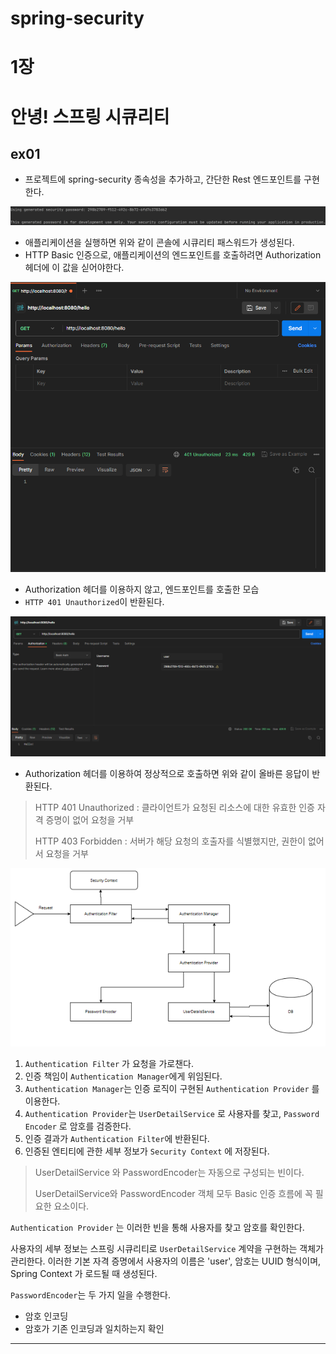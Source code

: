 # spring-security

# 1장

# 안녕! 스프링 시큐리티

## ex01

- 프로젝트에 spring-security 종속성을 추가하고, 간단한 Rest 엔드포인트를 구현한다.

![](/images/ch02/ex01-001.png)

- 애플리케이션을 실행하면 위와 같이 콘솔에 시큐리티 패스워드가 생성된다.
- HTTP Basic 인증으로, 애플리케이션의 엔드포인트를 호출하려면 Authorization 헤더에 이 값을 싣어야한다.

![](/images/ch02/ex01-002.png)

- Authorization 헤더를 이용하지 않고, 엔드포인트를 호출한 모습
- `HTTP 401 Unauthorized`이 반환된다.

![](/images/ch02/ex01-003.png)

- Authorization 헤더를 이용하여 정상적으로 호출하면 위와 같이 올바른 응답이 반환된다.

>HTTP 401 Unauthorized : 클라이언트가 요청된 리소스에 대한 유효한 인증 자격 증명이 없어 요청을 거부
> 
> HTTP 403 Forbidden : 서버가 해당 요청의 호출자를 식별했지만, 권한이 없어서 요청을 거부

![](/images/ch02/components_of_spring_security_architecture.jpg) 

1. `Authentication Filter` 가 요청을 가로챈다.
2. 인증 책임이 `Authentication Manager`에게 위임된다.
3. `Authentication Manager`는 인증 로직이 구현된 `Authentication Provider` 를 이용한다.
4. `Authentication Provider`는 `UserDetailService` 로 사용자를 찾고, `Password Encoder` 로 암호를 검증한다.
5. 인증 결과가 `Authentication Filter`에 반환된다.
6. 인증된 엔티티에 관한 세부 정보가 `Security Context` 에 저장된다.

> UserDetailService 와 PasswordEncoder는 자동으로 구성되는 빈이다.
> 
> UserDetailService와 PasswordEncoder 객체 모두 Basic 인증 흐름에 꼭 필요한 요소이다.

`Authentication Provider` 는 이러한 빈을 통해 사용자를 찾고 암호를 확인한다.

사용자의 세부 정보는 스프링 시큐리티로 `UserDetailService` 계약을 구현하는 객체가 관리한다.
이러한 기본 자격 증명에서 사용자의 이름은 'user', 암호는 UUID 형식이며, Spring Context 가 로드될 때 생성된다.

`PasswordEncoder`는 두 가지 일을 수행한다.
- 암호 인코딩
- 암호가 기존 인코딩과 일치하는지 확인

---


